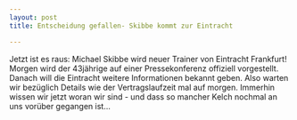 ```yaml
---
layout: post
title: Entscheidung gefallen- Skibbe kommt zur Eintracht

---
```


Jetzt ist es raus: Michael Skibbe wird neuer Trainer von Eintracht Frankfurt! Morgen wird der 43jährige auf einer Pressekonferenz offiziell vorgestellt. Danach will die Eintracht weitere Informationen bekannt geben. Also warten wir bezüglich Details wie der Vertragslaufzeit mal auf morgen. Immerhin wissen wir jetzt woran wir sind - und dass so mancher Kelch nochmal an uns vorüber gegangen ist...


